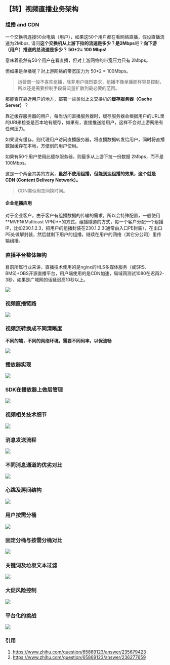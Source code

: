 ## 【转】视频直播业务架构

### 组播 and CDN

一个交换机连接50台电脑（用户），如果这50个用户都在看网络直播，假设直播流速为2Mbps, 请问**这个交换机从上游下拉的流速是多少？是2Mbps**吧？**向下游（用户）推送的总流速是多少？ 50\*2= 100 Mbps!**

意味着虽然有50个用户在看直播，但对上游网络的带宽压力只有 2Mbps。

但如果是单播呢？对上游网络的带宽压力为 50*2 = 100Mbps。

> 运营商一般不喜欢组播，除非用户强烈要求，组播不像单播那样容易控制，所以还是需要控制手段将流量扩散到最必要的范围。

那能否在靠近用户的地方，部署一些类似上文交换机的**缓存服务器（Cache Server）**？

靠近缓存服务器的用户，每当访问直播服务器时，缓存服务器会根据用户的URL里的URI来检查是否本地有缓存，如果有，直接推送给用户，这样不会对上游网络有任何压力。

如果没有缓存，则代理用户访问直播服务器，将直播数据转发给用户，同时将直播数据缓存在本地，方便别的用户使用。

如果有50个用户使用此缓存服务器，则最多从上游下拉一份数据 2Mbps，而不是100Mbps。

这是一个两全其美的方案，**虽然不使用组播，但能到达组播的效果，这个就是CDN (Content Delivery Network）。**

> CDN类似用空间换时间。

#### 企业组播应用

对于企业客户，由于客户有组播数据的传输的需求，所以会特殊配置，一般使用**MVPN(Multicast VPN)**的方式，组播隧道的方式，每一个客户分配一个组播IP，比如230.1.2.3，把用户的组播封装在230.1.2.3(通常由入口PE封装），在出口PE处做解封装，然后就剩下用户的组播，继续在用户的网络（其它分公司）里传输组播。

### 直播平台整体架构

目前所属行业来讲，直播技术使用的是nginx的HLS多媒体服务（或SRS、BMS)+OBS开源直播平台，用户端使用的是CDN加速，局域网测试1080在迟再2-3秒，如果是广域网的话延迟高10秒以上。

![](https://image-1300760561.cos.ap-beijing.myqcloud.com/bgyq-blog/直播架构-1.jpg)

### **视频直播链路**

![](https://image-1300760561.cos.ap-beijing.myqcloud.com/bgyq-blog/视频直播链路.jpg)



### **视频流转换成不同清晰度**

**不同的端，不同的网络环境，需要不同码率，以保流畅**

![](https://image-1300760561.cos.ap-beijing.myqcloud.com/bgyq-blog/视频清晰度转换.jpg)



### 播放器实现

![](https://image-1300760561.cos.ap-beijing.myqcloud.com/bgyq-blog/播放器基本实现.jpg)

### **SDK在播放器上做层管理**

![](https://image-1300760561.cos.ap-beijing.myqcloud.com/bgyq-blog/视频SDK.jpg)

### **视频相关技术细节**

![](https://image-1300760561.cos.ap-beijing.myqcloud.com/bgyq-blog/视频技术细节.jpg)

### **消息发送流程**

![](https://image-1300760561.cos.ap-beijing.myqcloud.com/bgyq-blog/视频消息发送流.jpg)

### **不同消息通道的优劣对比**

![](https://image-1300760561.cos.ap-beijing.myqcloud.com/bgyq-blog/视频消息通道对比.jpg)

### **心跳及房间结构**

![](https://image-1300760561.cos.ap-beijing.myqcloud.com/bgyq-blog/心跳及房间结构.jpg)

### **用户按需分桶**

![](https://image-1300760561.cos.ap-beijing.myqcloud.com/bgyq-blog/用户分桶.jpg)

### **固定分桶与按需分桶对比**

![](https://image-1300760561.cos.ap-beijing.myqcloud.com/bgyq-blog/固定桶和按需桶.jpg)

### **关键词及垃圾文本过滤**

![](https://image-1300760561.cos.ap-beijing.myqcloud.com/bgyq-blog/垃圾词过滤.jpg)

### **大促风险控制**

![](https://image-1300760561.cos.ap-beijing.myqcloud.com/bgyq-blog/大促挑战.jpg)

### **平台化的挑战**

![](https://image-1300760561.cos.ap-beijing.myqcloud.com/bgyq-blog/平台化挑战.jpg)

### 引用

1. https://www.zhihu.com/question/65869123/answer/235679423
2. https://www.zhihu.com/question/65869123/answer/236277659